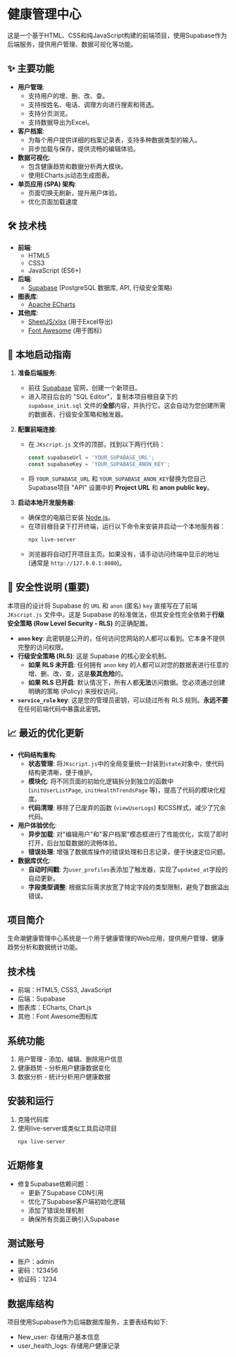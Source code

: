 # 健康管理中心

这是一个基于HTML、CSS和纯JavaScript构建的前端项目，使用Supabase作为后端服务，提供用户管理、数据可视化等功能。

## ✨ 主要功能

- **用户管理**:
  - 支持用户的增、删、改、查。
  - 支持按姓名、电话、调理方向进行搜索和筛选。
  - 支持分页浏览。
  - 支持数据导出为Excel。
- **客户档案**:
  - 为每个用户提供详细的档案记录表，支持多种数据类型的输入。
  - 异步加载与保存，提供流畅的编辑体验。
- **数据可视化**:
  - 包含健康趋势和数据分析两大模块。
  - 使用ECharts.js动态生成图表。
- **单页应用 (SPA) 架构**:
  - 页面切换无刷新，提升用户体验。
  - 优化页面加载速度

## 🛠️ 技术栈

- **前端**:
  - HTML5
  - CSS3
  - JavaScript (ES6+)
- **后端**:
  - [Supabase](https://supabase.com/) (PostgreSQL 数据库, API, 行级安全策略)
- **图表库**:
  - [Apache ECharts](https://echarts.apache.org/)
- **其他库**:
  - [SheetJS/xlsx](https://github.com/SheetJS/sheetjs) (用于Excel导出)
  - [Font Awesome](https://fontawesome.com/) (用于图标)

## 🚀 本地启动指南

1.  **准备后端服务**:
    - 前往 [Supabase](https://supabase.com/) 官网，创建一个新项目。
    - 进入项目后台的 "SQL Editor"，复制本项目根目录下的 `supabase_init.sql` 文件的**全部**内容，并执行它。这会自动为您创建所需的数据表、行级安全策略和触发器。

2.  **配置前端连接**:
    - 在 `JKscript.js` 文件的顶部，找到以下两行代码：
      ```javascript
      const supabaseUrl = 'YOUR_SUPABASE_URL';
      const supabaseKey = 'YOUR_SUPABASE_ANON_KEY';
      ```
    - 将 `YOUR_SUPABASE_URL` 和 `YOUR_SUPABASE_ANON_KEY`替换为您自己Supabase项目 "API" 设置中的 **Project URL** 和 **anon public key**。

3.  **启动本地开发服务器**:
    - 确保您的电脑已安装 [Node.js](https://nodejs.org/)。
    - 在项目根目录下打开终端，运行以下命令来安装并启动一个本地服务器：
      ```bash
      npx live-server
      ```
    - 浏览器将自动打开项目主页。如果没有，请手动访问终端中显示的地址 (通常是 `http://127.0.0.1:8080`)。


## 🔐 安全性说明 (重要)

本项目的设计将 Supabase 的 `URL` 和 `anon` (匿名) `key` 直接写在了前端 `JKscript.js` 文件中。这是 Supabase 的标准做法，但其安全性完全依赖于**行级安全策略 (Row Level Security - RLS)** 的正确配置。

- **`anon` key**: 此密钥是公开的，任何访问您网站的人都可以看到。它本身不提供完整的访问权限。
- **行级安全策略 (RLS)**: 这是 Supabase 的核心安全机制。
  - **如果 RLS 未开启**: 任何拥有 `anon` key 的人都可以对您的数据表进行任意的增、删、改、查，这是**极其危险**的。
  - **如果 RLS 已开启**: 默认情况下，所有人都**无法**访问数据。您必须通过创建明确的策略 (Policy) 来授权访问。
- **`service_role` key**: 这是您的管理员密钥，可以绕过所有 RLS 规则。**永远不要**在任何前端代码中暴露此密钥。

## 📈 最近的优化更新

- **代码结构重构**:
  - **状态管理**: 将`JKscript.js`中的全局变量统一封装到`state`对象中，使代码结构更清晰，便于维护。
  - **模块化**: 将不同页面的初始化逻辑拆分到独立的函数中 (`initUserListPage`, `initHealthTrendsPage` 等)，提高了代码的模块化程度。
  - **代码清理**: 移除了已废弃的函数 (`viewUserLogs`) 和CSS样式，减少了冗余代码。
- **用户体验优化**:
  - **异步加载**: 对"编辑用户"和"客户档案"模态框进行了性能优化，实现了即时打开，后台加载数据的流畅体验。
  - **错误处理**: 增强了数据库操作的错误处理和日志记录，便于快速定位问题。
- **数据库优化**:
  - **自动时间戳**: 为`user_profiles`表添加了触发器，实现了`updated_at`字段的自动更新。
  - **字段类型调整**: 根据实际需求放宽了特定字段的类型限制，避免了数据溢出错误。

## 项目简介
生命潮健康管理中心系统是一个用于健康管理的Web应用，提供用户管理、健康趋势分析和数据统计功能。

## 技术栈
- 前端：HTML5, CSS3, JavaScript
- 后端：Supabase
- 图表库：ECharts, Chart.js
- 其他：Font Awesome图标库

## 系统功能
1. 用户管理 - 添加、编辑、删除用户信息
2. 健康趋势 - 分析用户健康数据变化
3. 数据分析 - 统计分析用户健康数据

## 安装和运行
1. 克隆代码库
2. 使用live-server或类似工具启动项目
   ```bash
   npx live-server
   ```

## 近期修复
- 修复Supabase依赖问题：
  - 更新了Supabase CDN引用
  - 优化了Supabase客户端初始化逻辑
  - 添加了错误处理机制
  - 确保所有页面正确引入Supabase

## 测试账号
- 账户：admin
- 密码：123456
- 验证码：1234

## 数据库结构
项目使用Supabase作为后端数据库服务，主要表结构如下:
- New_user: 存储用户基本信息
- user_health_logs: 存储用户健康记录